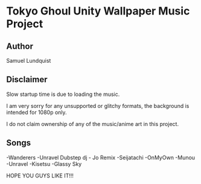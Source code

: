 # Tokyo Ghoul Unity Wallpaper Music Project

## Author
Samuel Lundquist

## Disclaimer

Slow startup time is due to loading the music.

I am very sorry for any unsupported or glitchy formats, the background is intended for 1080p only.

I do not claim ownership of any of the music/anime art in this project.

## Songs
-Wanderers
-Unravel Dubstep dj - Jo Remix
-Seijatachi
-OnMyOwn
-Munou
-Unravel
-Kisetsu
-Glassy Sky

HOPE YOU GUYS LIKE IT!!!